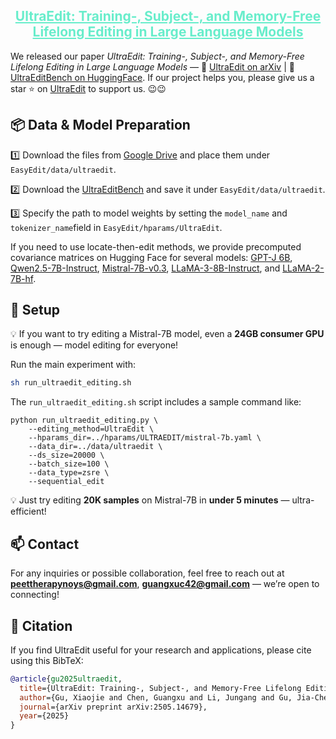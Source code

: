 
<div align="center">
<h2><a href="https://arxiv.org/abs/2505.14679" style="color:#68edcb">UltraEdit: Training-, Subject-, and Memory-Free Lifelong Editing in Large Language Models</a></h2>
        </div>


We released our paper *UltraEdit: Training-, Subject-, and Memory-Free Lifelong Editing in Large Language Models* — 📖 [UltraEdit on arXiv](https://arxiv.org/abs/2505.14679) | 🤗 [UltraEditBench on HuggingFace](https://huggingface.co/datasets/XiaojieGu/UltraEditBench).   If our project helps you, please give us a star ⭐ on [UltraEdit](https://github.com/XiaojieGu/UltraEdit) to support us. 😉😉








## 📦 Data & Model Preparation

1️⃣ Download the files from [Google Drive](https://drive.google.com/drive/folders/1wsxG5Ybf6hT9QUlccvzTuJSfL_TFNyKQ?usp=sharing) and place them under `EasyEdit/data/ultraedit`.

2️⃣ Download the [UltraEditBench](https://huggingface.co/datasets/XiaojieGu/UltraEditBench) and save it under `EasyEdit/data/ultraedit`.

3️⃣ Specify the path to model weights by setting the `model_name` and `tokenizer_name`field in `EasyEdit/hparams/UltraEdit`.

If you need to use locate-then-edit methods, we provide precomputed covariance matrices on Hugging Face for several models: [GPT-J 6B](https://huggingface.co/XiaojieGu/gpt-j-6b_CovarianceMatrix), [Qwen2.5-7B-Instruct](https://huggingface.co/XiaojieGu/Qwen2.5-7B-Instruct_CovarianceMatrix), [Mistral-7B-v0.3](https://huggingface.co/XiaojieGu/Mistral-7B-v0.3_CovarianceMatrix), [LLaMA-3-8B-Instruct](https://huggingface.co/XiaojieGu/Llama-3-8B-Instruct_CovarianceMatrix), and [LLaMA-2-7B-hf](https://huggingface.co/XiaojieGu/Llama-2-7b-hf_CovarianceMatrix). 

## 🚀 Setup

💡 If you want to try editing a Mistral-7B model, even a **24GB consumer GPU** is enough — model editing for everyone!

Run the main experiment with:

```bash
sh run_ultraedit_editing.sh
```

The `run_ultraedit_editing.sh` script includes a sample command like:

```
python run_ultraedit_editing.py \
    --editing_method=UltraEdit \
    --hparams_dir=../hparams/ULTRAEDIT/mistral-7b.yaml \
    --data_dir=../data/ultraedit \
    --ds_size=20000 \
    --batch_size=100 \
    --data_type=zsre \
    --sequential_edit
```
💡 Just try editing **20K samples** on Mistral-7B in **under 5 minutes** — ultra-efficient!





## 📫 Contact

For any inquiries or possible collaboration, feel free to reach out at **peettherapynoys@gmail.com**, **guangxuc42@gmail.com** — we’re open to connecting!


## 📑 Citation
If you find UltraEdit useful for your research and applications, please cite using this BibTeX:
```bibtex
@article{gu2025ultraedit,
  title={UltraEdit: Training-, Subject-, and Memory-Free Lifelong Editing in Large Language Models},
  author={Gu, Xiaojie and Chen, Guangxu and Li, Jungang and Gu, Jia-Chen and Hu, Xuming and Zhang, Kai},
  journal={arXiv preprint arXiv:2505.14679},
  year={2025}
}
```

